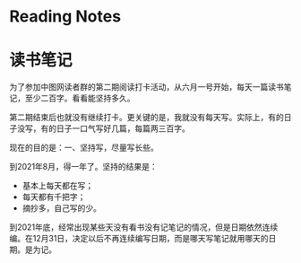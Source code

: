 # Reading Notes
# 读书笔记
为了参加中图网读者群的第二期阅读打卡活动，从六月一号开始，每天一篇读书笔记，至少二百字。看看能坚持多久。

第二期结束后也就没有继续打卡。更关键的是，我就没有每天写。实际上，有的日子没写，有的日子一口气写好几篇，每篇两三百字。

现在的目的是：一、坚持写，尽量写长些。

到2021年8月，得一年了。坚持的结果是：
- 基本上每天都在写；
- 每天都有千把字；
- 摘抄多，自己写的少。

到2021年底，经常出现某些天没有看书没有记笔记的情况，但是日期依然连续编。在12月31日，决定以后不再连续编写日期，而是哪天写笔记就用哪天的日期。是为记。
